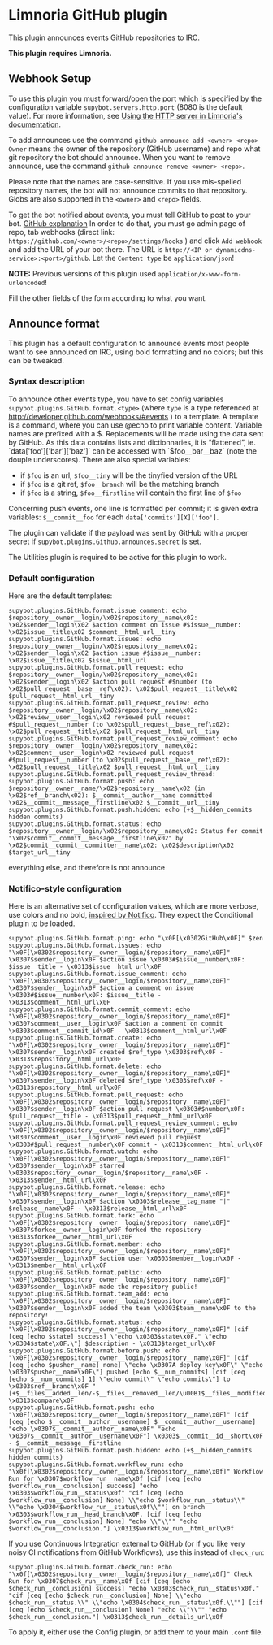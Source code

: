 # Limnoria GitHub plugin

This plugin announces events GitHub repositories to IRC.

**This plugin requires Limnoria.**

## Webhook Setup

To use this plugin you must forward/open the port which is specified by 
the configuration variable `supybot.servers.http.port` (8080 is the 
default value). For more information, see 
[Using the HTTP server in Limnoria's documentation](https://docs.limnoria.net/use/httpserver.html).

To add announces use the command `github announce add <owner> <repo>` 
`Owner` means the owner of the repository (GitHub username) 
and repo what git repository the bot should announce. When you want to 
remove announce, use the command `github announce remove <owner> <repo>`.

Please note that the names are case-sensitive. If you use mis-spelled 
repository names, the bot will not announce commits to that repository. Globs are
also supported in the `<owner>` and `<repo>` fields.

To get the bot notified about events, you must tell GitHub to post to your 
bot. [GitHub explanation](http://help.github.com/post-receive-hooks/)
In order to do that, you must go admin page of repo, tab webhooks 
(direct link: ` https://github.com/<owner>/<repo>/settings/hooks ` ) and 
click `Add webhook` and add the URL of your bot there. The URL is 
` http://<IP or dynamicdns-service>:<port>/github `.
Let the `Content type` be `application/json`!

**NOTE:** Previous versions of this plugin used `application/x-www-form-urlencoded`!

Fill the other fields of the form according to what you want.

## Announce format

This plugin has a default configuration to announce events most people want to
see announced on IRC, using bold formatting and no colors; but this can be tweaked.

### Syntax description

To announce other events type, you have to set config variables 
`supybot.plugins.GitHub.format.<type>` (where `type` is a type referenced 
at http://developer.github.com/webhooks/#events ) to a template.
A template is a command, where you can use @echo to print variable content.
Variable names are prefixed with a $.
Replacements will be made using the data sent by GitHub. As this data 
contains lists and dictionnaries, it is “flattened”, ie. 
`data['foo']['bar']['baz']` can be accessed with `$foo__bar__baz` (note the douple underscores).
There are also special variables:
* if `$foo` is an url, `$foo__tiny` will be the tinyfied version of the URL
* if `$foo` is a git ref, `$foo__branch` will be the matching branch
* if `$foo` is a string, `$foo__firstline` will contain the first line of 
`$foo`

Concerning push events, one line is formatted per commit; it is given extra
 variables: `$__commit__foo` for each `data['commits'][X]['foo']`.

The plugin can validate if the payload was sent by GitHub with a proper secret if `supybot.plugins.Github.announces.secret`
is set.

The Utilities plugin is required to be active for this plugin to work.

### Default configuration

Here are the default templates:

```
supybot.plugins.GitHub.format.issue_comment: echo $repository__owner__login/\x02$repository__name\x02: \x02$sender__login\x02 $action comment on issue #$issue__number: \x02$issue__title\x02 $comment__html_url__tiny
supybot.plugins.GitHub.format.issues: echo $repository__owner__login/\x02$repository__name\x02: \x02$sender__login\x02 $action issue #$issue__number: \x02$issue__title\x02 $issue__html_url
supybot.plugins.GitHub.format.pull_request: echo $repository__owner__login/\x02$repository__name\x02: \x02$sender__login\x02 $action pull request #$number (to \x02$pull_request__base__ref\x02): \x02$pull_request__title\x02 $pull_request__html_url__tiny
supybot.plugins.GitHub.format.pull_request_review: echo $repository__owner__login/\x02$repository__name\x02: \x02$review__user__login\x02 reviewed pull request #$pull_request__number (to \x02$pull_request__base__ref\x02): \x02$pull_request__title\x02 $pull_request__html_url__tiny
supybot.plugins.GitHub.format.pull_request_review_comment: echo $repository__owner__login/\x02$repository__name\x02: \x02$comment__user__login\x02 reviewed pull request #$pull_request__number (to \x02$pull_request__base__ref\x02): \x02$pull_request__title\x02 $pull_request__html_url__tiny
supybot.plugins.GitHub.format.pull_request_review_thread:
supybot.plugins.GitHub.format.push: echo $repository__owner__name/\x02$repository__name\x02 (in \x02$ref__branch\x02): $__commit__author__name committed \x02$__commit__message__firstline\x02 $__commit__url__tiny
supybot.plugins.GitHub.format.push.hidden: echo (+$__hidden_commits hidden commits)
supybot.plugins.GitHub.format.status: echo $repository__owner__login/\x02$repository__name\x02: Status for commit "\x02$commit__commit__message__firstline\x02" by \x02$commit__commit__committer__name\x02: \x02$description\x02 $target_url__tiny
```

everything else, and therefore is not announce

### Notifico-style configuration

Here is an alternative set of configuration values, which are more verbose, use colors and no bold,
[inspired by Notifico](https://github.com/TkTech/notifico/blob/85a84b28625d36733a2037960970d9443fd8cabc/notifico/contrib/services/github.py#L340).
They expect the Conditional plugin to be loaded.

```
supybot.plugins.GitHub.format.ping: echo "\x0F[\x0302GitHub\x0F]" $zen
supybot.plugins.GitHub.format.issues: echo "\x0F[\x0302$repository__owner__login/$repository__name\x0F]" \x0307$sender__login\x0F $action issue \x0303#$issue__number\x0F: $issue__title - \x0313$issue__html_url\x0F
supybot.plugins.GitHub.format.issue_comment: echo "\x0F[\x0302$repository__owner__login/$repository__name\x0F]" \x0307$sender__login\x0F $action a comment on issue \x0303#$issue__number\x0F: $issue__title - \x0313$comment__html_url\x0F
supybot.plugins.GitHub.format.commit_comment: echo "\x0F[\x0302$repository__owner__login/$repository__name\x0F]" \x0307$comment__user__login\x0F $action a comment on commit \x0303$comment__commit_id\x0F - \x0313$comment__html_url\x0F
supybot.plugins.GitHub.format.create: echo "\x0F[\x0302$repository__owner__login/$repository__name\x0F]" \x0307$sender__login\x0F created $ref_type \x0303$ref\x0F - \x0313$repository__html_url\x0F
supybot.plugins.GitHub.format.delete: echo "\x0F[\x0302$repository__owner__login/$repository__name\x0F]" \x0307$sender__login\x0F deleted $ref_type \x0303$ref\x0F - \x0313$repository__html_url\x0F
supybot.plugins.GitHub.format.pull_request: echo "\x0F[\x0302$repository__owner__login/$repository__name\x0F]" \x0307$sender__login\x0F $action pull request \x0303#$number\x0F: $pull_request__title - \x0313$pull_request__html_url\x0F
supybot.plugins.GitHub.format.pull_request_review_comment: echo "\x0F[\x0302$repository__owner__login/$repository__name\x0F]" \x0307$comment__user__login\x0F reviewed pull request \x0303#$pull_request__number\x0F commit - \x0313$comment__html_url\x0F
supybot.plugins.GitHub.format.watch: echo "\x0F[\x0302$repository__owner__login/$repository__name\x0F]" \x0307$sender__login\x0F starred \x0303$repository__owner__login/$repository__name\x0F - \x0313$sender__html_url\x0F
supybot.plugins.GitHub.format.release: echo "\x0F[\x0302$repository__owner__login/$repository__name\x0F]" \x0307$sender__login\x0F $action \x0303$release__tag_name "|" $release__name\x0F - \x0313$release__html_url\x0F
supybot.plugins.GitHub.format.fork: echo "\x0F[\x0302$repository__owner__login/$repository__name\x0F]" \x0307$forkee__owner__login\x0F forked the repository - \x0313$forkee__owner__html_url\x0F
supybot.plugins.GitHub.format.member: echo "\x0F[\x0302$repository__owner__login/$repository__name\x0F]" \x0307$sender__login\x0F $action user \x0303$member__login\x0F - \x0313$member__html_url\x0F
supybot.plugins.GitHub.format.public: echo "\x0F[\x0302$repository__owner__login/$repository__name\x0F]" \x0307$sender__login\x0F made the repository public!
supybot.plugins.GitHub.format.team_add: echo "\x0F[\x0302$repository__owner__login/$repository__name\x0F]" \x0307$sender__login\x0F added the team \x0303$team__name\x0F to the repository!
supybot.plugins.GitHub.format.status: echo "\x0F[\x0302$repository__owner__login/$repository__name\x0F]" [cif [ceq [echo $state] success] \"echo \x0303$state\x0F." \"echo \x0304$state\x0F.\"] $description - \x0313$target_url\x0F
supybot.plugins.GitHub.format.before.push: echo "\x0F[\x0302$repository__owner__login/$repository__name\x0F]" [cif [ceq [echo $pusher__name] none] \"echo \x0307A deploy key\x0F\" \"echo \x0307$pusher__name\x0F\"] pushed [echo $__num_commits] [cif [ceq [echo $__num_commits] 1] \"echo commit\" \"echo commits\"] to \x0303$ref__branch\x0F "[+$__files__added__len/-$__files__removed__len/\u00B1$__files__modified__len]" \x0313$compare\x0F
supybot.plugins.GitHub.format.push: echo "\x0F[\x0302$repository__owner__login/$repository__name\x0F]" [cif [ceq [echo $__commit__author__username] $__commit__author__username] "echo \x0307$__commit__author__name\x0F" "echo \x0307$__commit__author__username\x0F"] \x0303$__commit__id__short\x0F - $__commit__message__firstline
supybot.plugins.GitHub.format.push.hidden: echo (+$__hidden_commits hidden commits)
supybot.plugins.GitHub.format.workflow_run: echo "\x0f[\x0302$repository__owner__login/$repository__name\x0f]" Workflow Run for \x0307$workflow_run__name\x0f [cif [ceq [echo $workflow_run__conclusion] success] "echo \x0303$workflow_run__status\x0f" "cif [ceq [echo $workflow_run__conclusion] None] \\"echo $workflow_run__status\\" \\"echo \x0304$workflow_run__status\x0f\\""] on branch \x0303$workflow_run__head_branch\x0F. [cif [ceq [echo $workflow_run__conclusion] None] "echo \\"\\"" "echo $workflow_run__conclusion."] \x0313$workflow_run__html_url\x0f
```

If you use Continuous Integration external to GitHub (or if you like very noisy CI notifications from GitHub Workflows), use this instead of `check_run`:

```
supybot.plugins.GitHub.format.check_run: echo "\x0f[\x0302$repository__owner__login/$repository__name\x0f]" Check Run for \x0307$check_run__name\x0f [cif [ceq [echo $check_run__conclusion] success] "echo \x0303$check_run__status\x0f." "cif [ceq [echo $check_run__conclusion] None] \\"echo $check_run__status.\\" \\"echo \x0304$check_run__status\x0f.\\""] [cif [ceq [echo $check_run__conclusion] None] "echo \\"\\"" "echo $check_run__conclusion."] \x0313$check_run__details_url\x0f
```

To apply it, either use the Config plugin, or add them to your main `.conf` file.
